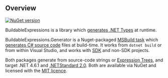 ## Overview

[![NuGet version](https://badge.fury.io/nu/AgileObjects.AgileMapper.svg)](https://badge.fury.io/nu/AgileObjects.AgileMapper)

BuildableExpressions is a library which [generates .NET Types](Building-Types) at runtime.

BuildableExpressions.Generator is a Nuget-packaged [MSBuild task](https://docs.microsoft.com/en-us/visualstudio/msbuild/msbuild-tasks)
which [generates C# source code](Generating-Code) files at build-time. It works from `dotnet build` or from within Visual Studio, and 
works with [SDK](https://docs.microsoft.com/en-us/dotnet/core/project-sdk/overview) and non-SDK projects.

Both packages generate from source-code strings or
[Expression Trees](https://docs.microsoft.com/en-us/dotnet/csharp/programming-guide/concepts/expression-trees), and target .NET 4.6.1
and [.NETStandard 2.0](https://dotnet.microsoft.com/platform/dotnet-standard). Both are available via NuGet and licensed with the 
[MIT licence](LICENCE.md). 



